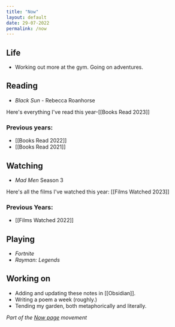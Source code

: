 ```yaml
---
title: "Now"
layout: default
date: 29-07-2022
permalink: /now
---
```


## Life

- Working out more at the gym. Going on adventures.

## Reading

- *Black Sun* - Rebecca Roanhorse

Here's everything I've read this year-[[Books Read 2023]]

### Previous years:

- [[Books Read 2022]]  
- [[Books Read 2021]] 

## Watching

- *Mad Men* Season 3

Here's all the films I've watched this year: [[Films Watched 2023]]

### Previous Years:

- [[Films Watched 2022]]

## Playing

-  *Fortnite*
-  *Rayman: Legends*

## Working on

-   Adding and updating these notes in [[Obsidian]].
-   Writing a poem a week (roughly.)
-   Tending my garden, both metaphorically and literally. 

*Part of the <a href="https://nownownow.com/about" >Now page</a> movement*
